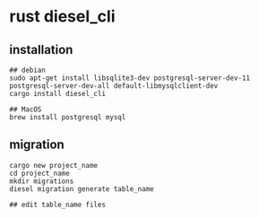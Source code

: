 # rust diesel_cli

## installation

``` shell
## debian
sudo apt-get install libsqlite3-dev postgresql-server-dev-11 postgresql-server-dev-all default-libmysqlclient-dev
cargo install diesel_cli

## MacOS
brew install postgresql mysql
```


## migration

``` shell
cargo new project_name
cd project_name
mkdir migrations
diesel migration generate table_name

## edit table_name files
```

